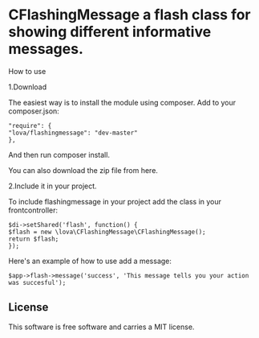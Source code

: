 CFlashingMessage a flash class for showing different informative messages.
==================================

How to use

1.Download

The easiest way is to install the module using composer. Add to your composer.json:

    "require": {
    "lova/flashingmessage": "dev-master"
    },


And then run composer install.

You can also download the zip file from here.

2.Include it in your project.

To include flashingmessage in your project add the class in your frontcontroller:

    $di->setShared('flash', function() { 
    $flash = new \lova\CFlashingMessage\CFlashingMessage(); 
    return $flash; 
    });

Here's an example of how to use add a message:

    $app->flash->message('success', 'This message tells you your action was succesful'); 



License
----------------------------------

This software is free software and carries a MIT license.
